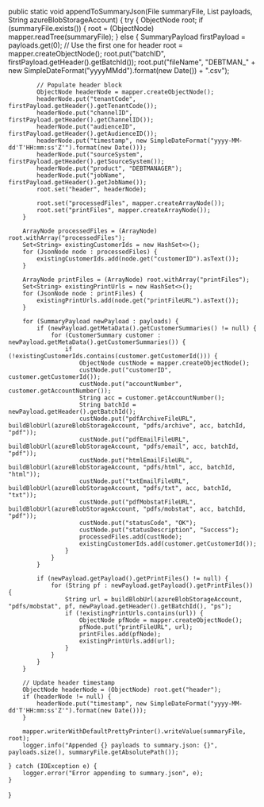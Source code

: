 public static void appendToSummaryJson(File summaryFile, List<SummaryPayload> payloads, String azureBlobStorageAccount) {
    try {
        ObjectNode root;
        if (summaryFile.exists()) {
            root = (ObjectNode) mapper.readTree(summaryFile);
        } else {
            SummaryPayload firstPayload = payloads.get(0); // Use the first one for header
            root = mapper.createObjectNode();
            root.put("batchID", firstPayload.getHeader().getBatchId());
            root.put("fileName", "DEBTMAN_" + new SimpleDateFormat("yyyyMMdd").format(new Date()) + ".csv");

            // Populate header block
            ObjectNode headerNode = mapper.createObjectNode();
            headerNode.put("tenantCode", firstPayload.getHeader().getTenantCode());
            headerNode.put("channelID", firstPayload.getHeader().getChannelID());
            headerNode.put("audienceID", firstPayload.getHeader().getAudienceID());
            headerNode.put("timestamp", new SimpleDateFormat("yyyy-MM-dd'T'HH:mm:ss'Z'").format(new Date()));
            headerNode.put("sourceSystem", firstPayload.getHeader().getSourceSystem());
            headerNode.put("product", "DEBTMANAGER");
            headerNode.put("jobName", firstPayload.getHeader().getJobName());
            root.set("header", headerNode);

            root.set("processedFiles", mapper.createArrayNode());
            root.set("printFiles", mapper.createArrayNode());
        }

        ArrayNode processedFiles = (ArrayNode) root.withArray("processedFiles");
        Set<String> existingCustomerIds = new HashSet<>();
        for (JsonNode node : processedFiles) {
            existingCustomerIds.add(node.get("customerID").asText());
        }

        ArrayNode printFiles = (ArrayNode) root.withArray("printFiles");
        Set<String> existingPrintUrls = new HashSet<>();
        for (JsonNode node : printFiles) {
            existingPrintUrls.add(node.get("printFileURL").asText());
        }

        for (SummaryPayload newPayload : payloads) {
            if (newPayload.getMetaData().getCustomerSummaries() != null) {
                for (CustomerSummary customer : newPayload.getMetaData().getCustomerSummaries()) {
                    if (!existingCustomerIds.contains(customer.getCustomerId())) {
                        ObjectNode custNode = mapper.createObjectNode();
                        custNode.put("customerID", customer.getCustomerId());
                        custNode.put("accountNumber", customer.getAccountNumber());
                        String acc = customer.getAccountNumber();
                        String batchId = newPayload.getHeader().getBatchId();
                        custNode.put("pdfArchiveFileURL", buildBlobUrl(azureBlobStorageAccount, "pdfs/archive", acc, batchId, "pdf"));
                        custNode.put("pdfEmailFileURL", buildBlobUrl(azureBlobStorageAccount, "pdfs/email", acc, batchId, "pdf"));
                        custNode.put("htmlEmailFileURL", buildBlobUrl(azureBlobStorageAccount, "pdfs/html", acc, batchId, "html"));
                        custNode.put("txtEmailFileURL", buildBlobUrl(azureBlobStorageAccount, "pdfs/txt", acc, batchId, "txt"));
                        custNode.put("pdfMobstatFileURL", buildBlobUrl(azureBlobStorageAccount, "pdfs/mobstat", acc, batchId, "pdf"));
                        custNode.put("statusCode", "OK");
                        custNode.put("statusDescription", "Success");
                        processedFiles.add(custNode);
                        existingCustomerIds.add(customer.getCustomerId());
                    }
                }
            }

            if (newPayload.getPayload().getPrintFiles() != null) {
                for (String pf : newPayload.getPayload().getPrintFiles()) {
                    String url = buildBlobUrl(azureBlobStorageAccount, "pdfs/mobstat", pf, newPayload.getHeader().getBatchId(), "ps");
                    if (!existingPrintUrls.contains(url)) {
                        ObjectNode pfNode = mapper.createObjectNode();
                        pfNode.put("printFileURL", url);
                        printFiles.add(pfNode);
                        existingPrintUrls.add(url);
                    }
                }
            }
        }

        // Update header timestamp
        ObjectNode headerNode = (ObjectNode) root.get("header");
        if (headerNode != null) {
            headerNode.put("timestamp", new SimpleDateFormat("yyyy-MM-dd'T'HH:mm:ss'Z'").format(new Date()));
        }

        mapper.writerWithDefaultPrettyPrinter().writeValue(summaryFile, root);
        logger.info("Appended {} payloads to summary.json: {}", payloads.size(), summaryFile.getAbsolutePath());

    } catch (IOException e) {
        logger.error("Error appending to summary.json", e);
    }
}
